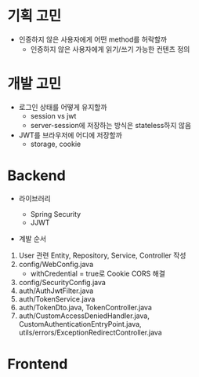 # 기획 고민
- 인증하지 않은 사용자에게 어떤 method를 허락할까
  - 인증하지 않은 사용자에게 읽기/쓰기 가능한 컨텐츠 정의

# 개발 고민
- 로그인 상태를 어떻게 유지할까 
  - session vs jwt
  - server-session에 저장하는 방식은 stateless하지 않음 
- JWT를 브라우저에 어디에 저장할까
  - storage, cookie

# Backend
- 라이브러리
  - Spring Security
  - JJWT

- 계발 순서
1) User 관련 Entity, Repository, Service, Controller 작성
2) config/WebConfig.java
   - withCredential = true로 Cookie CORS 해결
3) config/SecurityConfig.java
4) auth/AuthJwtFilter.java
5) auth/TokenService.java
6) auth/TokenDto.java, TokenController.java
7) auth/CustomAccessDeniedHandler.java, CustomAuthenticationEntryPoint.java, utils/errors/ExceptionRedirectController.java

# Frontend
